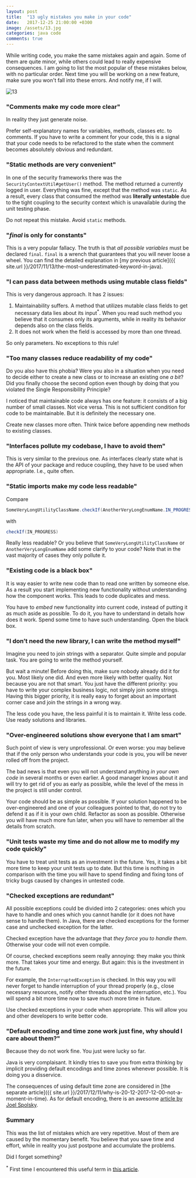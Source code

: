 ```yaml
---
layout: post
title:  "13 ugly mistakes you make in your code"
date:   2017-12-25 21:00:00 +0300
image: /assets/13.jpg
categories: java code
comments: true
---
```


While writing code, you make the same mistakes again and again. Some of them are quite minor, while others could lead to really expensive consequences. I am going to list the most popular of these mistakes below, with no particular order. Next time you will be working on a new feature, make sure you won't fall into these errors. And notify me, if I will.

<img alt="13" src="{{ site.url }}{{ page.image }}">

### "Comments make my code more clear"

In reality they just generate noise.

Prefer self-explanatory names for variables, methods, classes etc. to comments. If you have to write a comment for your code, this is a signal that your code needs to be refactored to the state when the comment becomes absolutely obvious and redundant.

### "Static methods are very convenient"

In one of the security frameworks there was the `SecurityContextUtil#getUser()` method. The method returned a currently logged in user. Everything was fine, except that the method was `static`. As a result, every class that consumed the method was __literally untestable__ due to the tight coupling to the security context which is unavailable during the unit testing phase.

Do not repeat this mistake. Avoid `static` methods.

### "_final_ is only for constants"

This is a very popular fallacy. The truth is that _all possible variables_ must be declared `final`. `final` is a wrench that guarantees that you will never loose a wheel. You can find the detailed explanation in [my previous article]({{ site.url }}/2017/11/13/the-most-underestimated-keyword-in-java).

### "I can pass data between methods using mutable class fields"

This is very dangerous approach. It has 2 issues:

1. Maintainability suffers. A method that utilizes mutable class fields to get necessary data lies about its input<sup>*</sup>. When you read such method you believe that it consumes only its arguments, while in reality its behavior depends also on the class fields.
2. It does not work when the field is accessed by more than one thread.

So only parameters. No exceptions to this rule!

### "Too many classes reduce readability of my code"

Do you also have this phobia? Were you also in a situation when you need to decide either to create a new class or to increase an existing one _a bit_? Did you finally choose the second option even though by doing that you violated the Single Responsibility Principle?
 
I noticed that maintainable code always has one feature: it consists of a big number of small classes. Not vice versa. This is not sufficient condition for code to be maintainable. But it is definitely the necessary one.
 
Create new classes more often. Think twice before appending new methods to existing classes.

### "Interfaces pollute my codebase, I have to avoid them"

This is very similar to the previous one. As interfaces clearly state what is the API of your package and reduce coupling, they have to be used when appropriate. I.e., quite often.

### "Static imports make my code less readable"

Compare

```java
SomeVeryLongUtilityClassName.checkIf(AnotherVeryLongEnumName.IN_PROGRESS)
```

with

```java
checkIf(IN_PROGRESS)
```

Really less readable? Or you believe that `SomeVeryLongUtilityClassName` or `AnotherVeryLongEnumName` add some clarify to your code? Note that in the vast majority of cases they only pollute it.

### "Existing code is a black box"

It is way easier to write new code than to read one written by someone else. As a result you start implementing new functionality without understanding how the component works. This leads to code duplicates and mess.

You have to _embed_ new functionality into current code, instead of putting it as much aside as possible. To do it, you have to understand in details how does it work. Spend some time to have such understanding. Open the black box.

### "I don’t need the new library, I can write the method myself"

Imagine you need to join strings with a separator. Quite simple and popular task. You are going to write the method yourself.

But wait a minute! Before doing this, make sure nobody already did it for you. Most likely one did. And even more likely with better quality. Not because you are not that smart. You just have the different priority: you have to write your complex business logic, not simply join some strings. Having this bigger priority, it is really easy to forget about an important corner case and join the strings in a wrong way.

The less code you have, the less painful it is to maintain it. Write less code. Use ready solutions and libraries.

### "Over-engineered solutions show everyone that I am smart"

Such point of view is very unprofessional. Or even worse: you may believe that if the only person who understands your code is you, you will be never rolled off from the project.

The bad news is that even you will not understand anything _in your own code_ in several months or even earlier. A good manager knows about it and will try to get rid of you as early as possible, while the level of the mess in the project is still under control.

Your code should be as simple as possible. If your solution happened to be over-engineered and one of your colleagues pointed to that, do not try to defend it as if it is your own child. Refactor as soon as possible. Otherwise you will have much more fun later, when you will have to remember all the details from scratch.

### "Unit tests waste my time and do not allow me to modify my code quickly"

You have to treat unit tests as an investment in the future. Yes, it takes a bit more time to keep your unit tests up to date. But this time is nothing in comparison with the time you will have to spend finding and fixing tons of tricky bugs caused by changes in untested code.

### "Checked exceptions are redundant"

All possible exceptions could be divided into 2 categories: ones which you have to handle and ones which you cannot handle (or it does not have sense to handle them). In Java, there are checked exceptions for the former case and unchecked exception for the latter.

Checked exception have the advantage that _they force you to handle them_. Otherwise your code will not even compile.

Of course, checked exceptions seem really annoying: they make you think more. That takes your time and energy. But again: this is the investment in the future.

For example, the `InterruptedException` is checked. In this way you will never forget to handle interruption of your thread properly (e.g., close necessary resources, notify other threads about the interruption, etc.). You will spend a bit more time now to save much more time in future.

Use checked exceptions in your code when appropriate. This will allow you and other developers to write better code.

### "Default encoding and time zone work just fine, why should I care about them?"

Because they do not work fine. You just were lucky so far.

Java is very complaisant. It kindly tries to save you from extra thinking by implicit providing default encodings and time zones whenever possible. It is doing you a disservice.

The consequences of using default time zone are considered in [the separate article]({{ site.url }}/2017/12/11/why-is-20-12-2017-12-00-not-a-moment-in-time). As for default encoding, there is an awesome [article by Joel Spolsky](https://www.joelonsoftware.com/2003/10/08/the-absolute-minimum-every-software-developer-absolutely-positively-must-know-about-unicode-and-character-sets-no-excuses/).

### Summary

This was the list of mistakes which are very repetitive. Most of them are caused by the momentary benefit. You believe that you save time and effort, while in reality you just postpone and accumulate the problems.

Did I forget something?

<sup>*</sup> First time I encountered this useful term in [this article](https://www.toptal.com/qa/how-to-write-testable-code-and-why-it-matters).